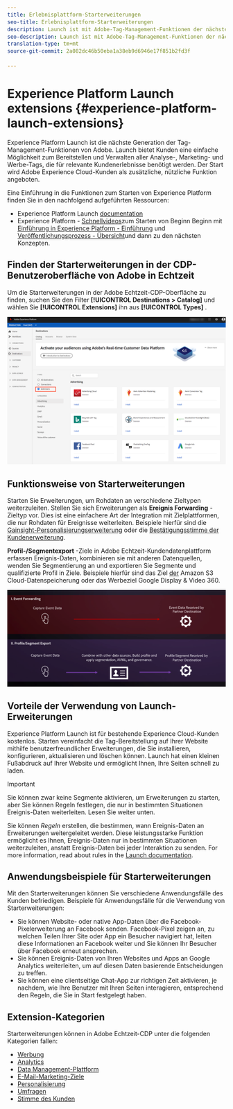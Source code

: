 ```yaml
---
title: Erlebnisplattform-Starterweiterungen
seo-title: Erlebnisplattform-Starterweiterungen
description: Launch ist mit Adobe-Tag-Management-Funktionen der nächsten Generation ausgestattet.  Launch bietet Kunden eine einfache Möglichkeit zum Bereitstellen und Verwalten aller Analyse-, Marketing- und Werbe-Tags, die für relevante Kundenerlebnisse benötigt werden.
seo-description: Launch ist mit Adobe-Tag-Management-Funktionen der nächsten Generation ausgestattet.  Launch bietet Kunden eine einfache Möglichkeit zum Bereitstellen und Verwalten aller Analyse-, Marketing- und Werbe-Tags, die für relevante Kundenerlebnisse benötigt werden.
translation-type: tm+mt
source-git-commit: 2a082dc46b50eba1a38eb9d6946e17f851b2fd3f

---
```



# Experience Platform Launch extensions {#experience-platform-launch-extensions}

Experience Platform Launch ist die nächste Generation der Tag-Management-Funktionen von Adobe. 
Launch bietet Kunden eine einfache Möglichkeit zum Bereitstellen und Verwalten aller Analyse-, Marketing- und Werbe-Tags, die für relevante Kundenerlebnisse benötigt werden. Der Start wird Adobe Experience Cloud-Kunden als zusätzliche, nützliche Funktion angeboten.

Eine Einführung in die Funktionen zum Starten von Experience Platform finden Sie in den nachfolgend aufgeführten Ressourcen:
* Experience Platform Launch [documentation](https://docs.adobe.com/content/help/de-DE/launch/using/overview.html)
* Experience Platform - [Schnellvideos](https://docs.adobe.com/content/help/en/launch/using/intro/get-started/videos.html)zum Starten von Beginn Beginn mit [Einführung in Experience Platform - Einführung](https://www.youtube.com/embed/rwqqkG1SERU) und [Veröffentlichungsprozess - Übersicht](https://helpx.adobe.com/de/analytics/how-to/adobe-launch-publishing-process.html)und dann zu den nächsten Konzepten.

## Finden der Starterweiterungen in der CDP-Benutzeroberfläche von Adobe in Echtzeit

Um die Starterweiterungen in der Adobe Echtzeit-CDP-Oberfläche zu finden, suchen Sie den Filter **[!UICONTROL Destinations > Catalog]** und wählen Sie **[!UICONTROL Extensions]** ihn aus **[!UICONTROL Types]** .

![Erweiterungsfilter in der Oberfläche](/help/rtcdp/destinations/assets/extensions-filter.png)

## Funktionsweise von Starterweiterungen

Starten Sie Erweiterungen, um Rohdaten an verschiedene Zieltypen weiterzuleiten. Stellen Sie sich Erweiterungen als **Ereignis Forwarding** -Zieltyp vor. Dies ist eine einfachere Art der Integration mit Zielplattformen, die nur Rohdaten für Ereignisse weiterleiten. Beispiele hierfür sind die [Gainsight-Personalisierungserweiterung](/help/rtcdp/destinations/gainsight-extension.md) oder die [Bestätigungsstimme der Kundenerweiterung](/help/rtcdp/destinations/confirmit-digital-feedback-extension.md).

**Profil-/Segmentexport** -Ziele in Adobe Echtzeit-Kundendatenplattform erfassen Ereignis-Daten, kombinieren sie mit anderen Datenquellen, wenden Sie Segmentierung an und exportieren Sie Segmente und qualifizierte Profil in Ziele. Beispiele hierfür sind das Ziel [der](/help/rtcdp/destinations/amazon-s3-destination.md) Amazon S3 Cloud-Datenspeicherung oder das Werbeziel [](/help/rtcdp/destinations/google-dv360-destination.md)Google Display &amp; Video 360.

![Erlebnis-Plattform-Starterweiterungen im Vergleich zu anderen Zielen](/help/rtcdp/destinations/assets/launch-and-other-destinations.png)

## Vorteile der Verwendung von Launch-Erweiterungen

Experience Platform Launch ist für bestehende Experience Cloud-Kunden kostenlos. Starten vereinfacht die Tag-Bereitstellung auf Ihrer Website mithilfe benutzerfreundlicher Erweiterungen, die Sie installieren, konfigurieren, aktualisieren und löschen können. Launch hat einen kleinen Fußabdruck auf Ihrer Website und ermöglicht Ihnen, Ihre Seiten schnell zu laden.

>[!IMPORTANT]
>
>Sie können zwar keine Segmente aktivieren, um Erweiterungen zu starten, aber Sie können Regeln festlegen, die nur in bestimmten Situationen Ereignis-Daten weiterleiten. Lesen Sie weiter unten.

Sie können *Regeln* erstellen, die bestimmen, wann Ereignis-Daten an Erweiterungen weitergeleitet werden. Diese leistungsstarke Funktion ermöglicht es Ihnen, Ereignis-Daten nur in bestimmten Situationen weiterzuleiten, anstatt Ereignis-Daten bei jeder Interaktion zu senden. For more information, read about rules in the [Launch documentation](https://docs.adobe.com/help/de-DE/launch/using/reference/manage-resources/rules.html).

## Anwendungsbeispiele für Starterweiterungen

Mit den Starterweiterungen können Sie verschiedene Anwendungsfälle des Kunden befriedigen. Beispiele für Anwendungsfälle für die Verwendung von Starterweiterungen:

* Sie können Website- oder native App-Daten über die Facebook-Pixelerweiterung an Facebook senden. Facebook-Pixel zeigen an, zu welchen Teilen Ihrer Site oder App ein Besucher navigiert hat, leiten diese Informationen an Facebook weiter und Sie können Ihr Besucher über Facebook erneut ansprechen.
* Sie können Ereignis-Daten von Ihren Websites und Apps an Google Analytics weiterleiten, um auf diesen Daten basierende Entscheidungen zu treffen.
* Sie können eine clientseitige Chat-App zur richtigen Zeit aktivieren, je nachdem, wie Ihre Benutzer mit Ihren Seiten interagieren, entsprechend den Regeln, die Sie in Start festgelegt haben.


## Extension-Kategorien

Starterweiterungen können in Adobe Echtzeit-CDP unter die folgenden Kategorien fallen:

* [Werbung](/help/rtcdp/destinations/advertising-destinations.md)
* [Analytics](/help/rtcdp/destinations/analytics-destinations.md)
* [Data Management-Plattform](/help/rtcdp/destinations/dmp-destinations.md)
* [E-Mail-Marketing-Ziele ](/help/rtcdp/destinations/email-marketing-destinations.md)
* [Personalisierung ](/help/rtcdp/destinations/personalization-destinations.md)
* [Umfragen](/help/rtcdp/destinations/survey-destinations.md)
* [Stimme des Kunden](/help/rtcdp/destinations/voice-of-customer-destinations.md)
